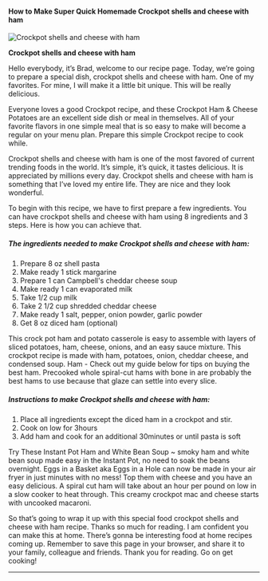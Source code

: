             

#### How to Make Super Quick Homemade Crockpot shells and cheese with ham

![Crockpot shells and cheese with ham](https://img-global.cpcdn.com/recipes/5232010059055104/751x532cq70/crockpot-shells-and-cheese-with-ham-recipe-main-photo.jpg)

**Crockpot shells and cheese with ham**

Hello everybody, it’s Brad, welcome to our recipe page. Today, we’re going to prepare a special dish, crockpot shells and cheese with ham. One of my favorites. For mine, I will make it a little bit unique. This will be really delicious.

Everyone loves a good Crockpot recipe, and these Crockpot Ham & Cheese Potatoes are an excellent side dish or meal in themselves. All of your favorite flavors in one simple meal that is so easy to make will become a regular on your menu plan. Prepare this simple Crockpot recipe to cook while.

Crockpot shells and cheese with ham is one of the most favored of current trending foods in the world. It’s simple, it’s quick, it tastes delicious. It is appreciated by millions every day. Crockpot shells and cheese with ham is something that I’ve loved my entire life. They are nice and they look wonderful.

To begin with this recipe, we have to first prepare a few ingredients. You can have crockpot shells and cheese with ham using 8 ingredients and 3 steps. Here is how you can achieve that.

##### The ingredients needed to make Crockpot shells and cheese with ham:

1.  Prepare 8 oz shell pasta
2.  Make ready 1 stick margarine
3.  Prepare 1 can Campbell's cheddar cheese soup
4.  Make ready 1 can evaporated milk
5.  Take 1/2 cup milk
6.  Take 2 1/2 cup shredded cheddar cheese
7.  Make ready 1 salt, pepper, onion powder, garlic powder
8.  Get 8 oz diced ham (optional)

This crock pot ham and potato casserole is easy to assemble with layers of sliced potatoes, ham, cheese, onions, and an easy sauce mixture. This crockpot recipe is made with ham, potatoes, onion, cheddar cheese, and condensed soup. Ham - Check out my guide below for tips on buying the best ham. Precooked whole spiral-cut hams with bone in are probably the best hams to use because that glaze can settle into every slice.

##### Instructions to make Crockpot shells and cheese with ham:

1.  Place all ingredients except the diced ham in a crockpot and stir.
2.  Cook on low for 3hours
3.  Add ham and cook for an additional 30minutes or until pasta is soft

Try These Instant Pot Ham and White Bean Soup ~ smoky ham and white bean soup made easy in the Instant Pot, no need to soak the beans overnight. Eggs in a Basket aka Eggs in a Hole can now be made in your air fryer in just minutes with no mess! Top them with cheese and you have an easy delicious. A spiral cut ham will take about an hour per pound on low in a slow cooker to heat through. This creamy crockpot mac and cheese starts with uncooked macaroni.

So that’s going to wrap it up with this special food crockpot shells and cheese with ham recipe. Thanks so much for reading. I am confident you can make this at home. There’s gonna be interesting food at home recipes coming up. Remember to save this page in your browser, and share it to your family, colleague and friends. Thank you for reading. Go on get cooking!

* * *